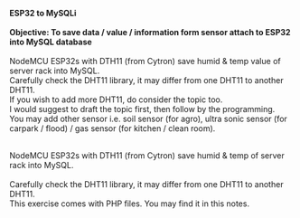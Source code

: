 <b>ESP32 to MySQLi </b> <br><br>
<b>Objective: To save data / value / information form sensor attach to ESP32 into MySQL database</b><br><br>
NodeMCU ESP32s with DTH11 (from Cytron) save humid & temp value of server rack into MySQL.<br>
Carefully check the DHT11 library, it may differ from one DHT11 to another DHT11. <br>
If you wish to add more DHT11, do consider the topic too. <br>
I would suggest to draft the topic first, then follow by the programming.<br>
You may add other sensor i.e. soil sensor (for agro), ultra sonic sensor (for carpark / flood) / gas sensor (for kitchen / clean room).<br><br>

NodeMCU ESP32s with DTH11 (from Cytron) save humid & temp of server rack into MySQL.<br><br>
Carefully check the DHT11 library, it may differ from one DHT11 to another DHT11. <br>
This exercise comes with PHP files. You may find it in this notes.<br>
